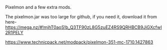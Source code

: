 Pixelmon and a few extra mods.

The pixelmon.jar was too large for github, if you need it, download it from here- https://mega.nz/#!mjhT0aoS!b_Q3TF90zL8G5zuEZ4RS9QRHBCB9JiGXcfwI2R1PELY


https://www.technicpack.net/modpack/pixelmon-351-mc-1710.1427863
